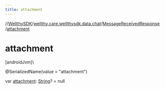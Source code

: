 ```yaml
---
title: attachment
---
```

//[WellthySDK](../../../index.html)/[wellthy.care.wellthysdk.data.chat](../index.html)/[MessageReceivedResponse](index.html)/[attachment](attachment.html)



# attachment



[androidJvm]\




@SerializedName(value = "attachment")



var [attachment](attachment.html): [String](https://kotlinlang.org/api/latest/jvm/stdlib/kotlin/-string/index.html)? = null




